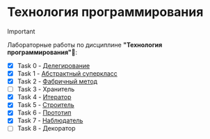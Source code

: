 # Технология программирования

> [!IMPORTANT]
> Лабораторные работы по дисциплине __"Технология программирования"__:unicorn::

- [x] Task 0 - [Делегирование](https://github.com/mo0nchild/java-progtech/tree/task0-delegate)
- [x] Task 1 - [Абстрактный суперкласс](https://github.com/mo0nchild/java-progtech/tree/task1-abstractclass)
- [x] Task 2 - [Фабричный метод](https://github.com/mo0nchild/java-progtech/tree/task2-factorymethod)
- [ ] Task 3 - Хранитель
- [x] Task 4 - [Итератор](https://github.com/mo0nchild/java-progtech/tree/task4-iteratorbuilder)
- [x] Task 5 - [Строитель](https://github.com/mo0nchild/java-progtech/tree/task4-iteratorbuilder)
- [x] Task 6 - [Прототип]()
- [x] Task 7 - [Наблюдатель]()
- [ ] Task 8 - Декоратор
